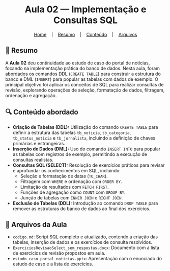 <h1 align="center">Aula 02 — Implementação e Consultas SQL</h1>

<p align="center">
  <a href="../README.md">Home</a>
  &nbsp;&nbsp;&nbsp;|&nbsp;&nbsp;&nbsp;
  <a href="#-resumo">Resumo</a>
  &nbsp;&nbsp;&nbsp;|&nbsp;&nbsp;&nbsp;
  <a href="#-conteúdo-abordado">Conteúdo</a>
  &nbsp;&nbsp;&nbsp;|&nbsp;&nbsp;&nbsp;
  <a href="#-arquivos-da-aula">Arquivos</a>
</p>

## 📜 Resumo
A **Aula 02** deu continuidade ao estudo de caso do portal de notícias, focando na implementação prática do banco de dados. Nesta aula, foram abordados os comandos DDL (`CREATE TABLE`) para construir a estrutura do banco e DML (`INSERT`) para popular as tabelas com dados de exemplo. O principal objetivo foi aplicar os conceitos de SQL para realizar consultas de revisão, explorando operações de seleção, formatação de dados, filtragem, ordenação e agregação.

## 🔍 Conteúdo abordado
-   **Criação de Tabelas (DDL):** Utilização do comando `CREATE TABLE` para definir a estrutura das tabelas `tb_noticia`, `tb_categoria`, `tb_status_noticia` e `tb_jornalista`, incluindo a definição de chaves primárias e estrangeiras.
-   **Inserção de Dados (DML):** Uso do comando `INSERT INTO` para popular as tabelas com registros de exemplo, permitindo a execução de consultas realistas.
-   **Consultas SQL (SELECT):** Resolução de exercícios práticos para revisar e aprofundar os conhecimentos em SQL, incluindo:
    -   Seleção e formatação de datas (`TO_CHAR`).
    -   Filtragem com `WHERE` e ordenação com `ORDER BY`.
    -   Limitação de resultados com `FETCH FIRST`.
    -   Funções de agregação como `COUNT` com `GROUP BY`.
    -   Junção de tabelas com `INNER JOIN` e `RIGHT JOIN`.
-   **Exclusão de Tabelas (DDL):** Introdução ao comando `DROP TABLE` para remover as estruturas do banco de dados ao final dos exercícios.

## 📎 Arquivos da Aula
-   `codigo.md`: Script SQL completo e atualizado, contendo a criação das tabelas, inserção de dados e os exercícios de consulta resolvidos.
-   `ExerciciosRevisaoSelect_sem_respostas.docx`: Documento com a lista de exercícios de revisão propostos em aula.
-   `estudo_caso_portal_noticias.pptx`: Apresentação com o enunciado do estudo de caso e a lista de exercícios.

